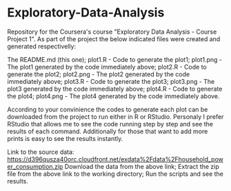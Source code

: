 # Exploratory-Data-Analysis
Repository for the Coursera's course "Exploratory Data Analysis - Course Project 1".
As part of the project the below indicated files were created and generated respectivelly:

The README.md (this one);
plot1.R - Code to generate the plot1;
plot1.png - The plot1 generated by the code immediately above;
plot2.R - Code to generate the plot2;
plot2.png - The plot2 generated by the code immediately above;
plot3.R - Code to generate the plot3;
plot3.png - The plot3 generated by the code immediately above;
plot4.R - Code to generate the plot4;
plot4.png - The plot4 generated by the code immediately above.

According to your convinience the codes to generate each plot can be downloaded from the project to run either in R or RStudio. Personaly I
prefer RStudio that allows me to see the code running step by step and see the results of each command. Additionally for those that want to
add more prints is easy to see the results instantly.

Link to the source data: https://d396qusza40orc.cloudfront.net/exdata%2Fdata%2Fhousehold_power_consumption.zip
Download the data from the above link;
Extract the zip file from the above link to the working directory;
Run the scripts and see the results.

